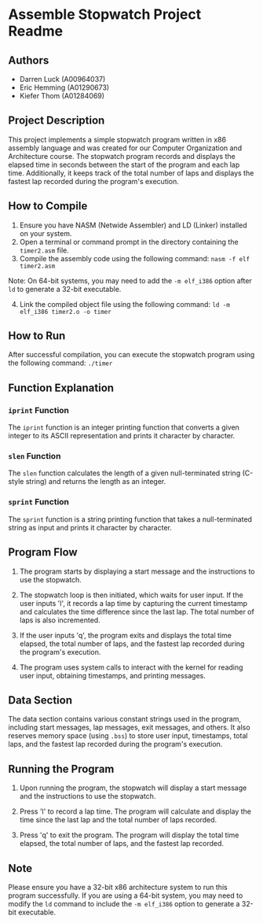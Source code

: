 # Assemble Stopwatch Project Readme

## Authors

- Darren Luck (A00964037)
- Eric Hemming (A01290673)
- Kiefer Thom (A01284069)

## Project Description

This project implements a simple stopwatch program written in x86 assembly language and was created for our Computer Organization and Architecture course. The stopwatch program records and displays the elapsed time in seconds between the start of the program and each lap time. Additionally, it keeps track of the total number of laps and displays the fastest lap recorded during the program's execution.

## How to Compile

1. Ensure you have NASM (Netwide Assembler) and LD (Linker) installed on your system.
2. Open a terminal or command prompt in the directory containing the `timer2.asm` file.
3. Compile the assembly code using the following command: `nasm -f elf timer2.asm`

Note: On 64-bit systems, you may need to add the `-m elf_i386` option after `ld` to generate a 32-bit executable.

4. Link the compiled object file using the following command: `ld -m elf_i386 timer2.o -o timer`


## How to Run

After successful compilation, you can execute the stopwatch program using the following command: `./timer`


## Function Explanation

### `iprint` Function

The `iprint` function is an integer printing function that converts a given integer to its ASCII representation and prints it character by character.

### `slen` Function

The `slen` function calculates the length of a given null-terminated string (C-style string) and returns the length as an integer.

### `sprint` Function

The `sprint` function is a string printing function that takes a null-terminated string as input and prints it character by character.

## Program Flow

1. The program starts by displaying a start message and the instructions to use the stopwatch.

2. The stopwatch loop is then initiated, which waits for user input. If the user inputs 'l', it records a lap time by capturing the current timestamp and calculates the time difference since the last lap. The total number of laps is also incremented.

3. If the user inputs 'q', the program exits and displays the total time elapsed, the total number of laps, and the fastest lap recorded during the program's execution.

4. The program uses system calls to interact with the kernel for reading user input, obtaining timestamps, and printing messages.

## Data Section

The data section contains various constant strings used in the program, including start messages, lap messages, exit messages, and others. It also reserves memory space (using `.bss`) to store user input, timestamps, total laps, and the fastest lap recorded during the program's execution.

## Running the Program

1. Upon running the program, the stopwatch will display a start message and the instructions to use the stopwatch.

2. Press 'l' to record a lap time. The program will calculate and display the time since the last lap and the total number of laps recorded.

3. Press 'q' to exit the program. The program will display the total time elapsed, the total number of laps, and the fastest lap recorded.

## Note

Please ensure you have a 32-bit x86 architecture system to run this program successfully. If you are using a 64-bit system, you may need to modify the `ld` command to include the `-m elf_i386` option to generate a 32-bit executable.
